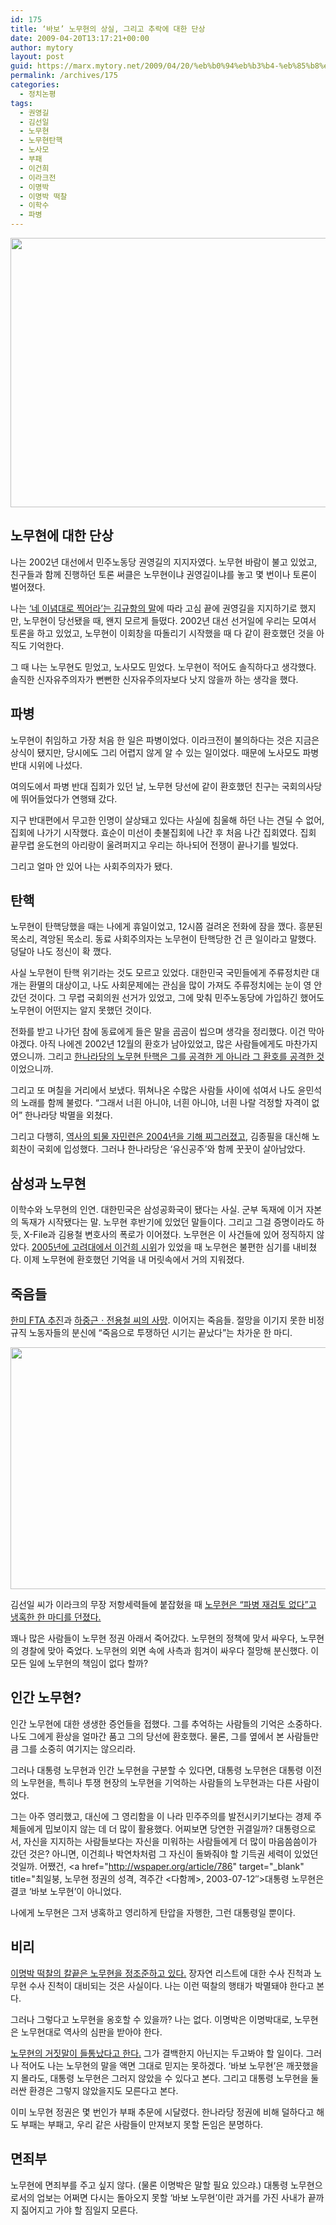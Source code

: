 ```yaml
---
id: 175
title: ‘바보’ 노무현의 상실, 그리고 추락에 대한 단상
date: 2009-04-20T13:17:21+00:00
author: mytory
layout: post
guid: https://marx.mytory.net/2009/04/20/%eb%b0%94%eb%b3%b4-%eb%85%b8%eb%ac%b4%ed%98%84%ec%9d%98-%ec%83%81%ec%8b%a4-%ea%b7%b8%eb%a6%ac%ea%b3%a0-%ec%b6%94%eb%9d%bd%ec%97%90-%eb%8c%80%ed%95%9c-%eb%8b%a8%ec%83%81/
permalink: /archives/175
categories:
  - 정치논평
tags:
  - 권영길
  - 김선일
  - 노무현
  - 노무현탄핵
  - 노사모
  - 부패
  - 이건희
  - 이라크전
  - 이명박
  - 이명박 떡찰
  - 이학수
  - 파병
---
```

<img src="https://marx.mytory.net/wp-content/uploads/1/cfile21.uf.14265D0F49EC75AC45620A.jpg" class="aligncenter" width="550" height="431" alt="" filename="Rho2.jpg" filemime="image/jpeg" />

## 노무현에 대한 단상

나는 2002년 대선에서 민주노동당 권영길의 지지자였다. 노무현 바람이 불고 있었고, 친구들과 함께 진행하던 토론 써클은 노무현이냐 권영길이냐를 놓고 몇 번이나 토론이 벌어졌다.

나는 <a href="http://gyuhang.net/entry/%EB%84%A4-%EC%9D%B4%EB%85%90%EB%8C%80%EB%A1%9C-%EC%B0%8D%EC%96%B4%EB%9D%BC" target="_blank" title="김규항, 네 이념대로 찍어라, 2002/04/03">‘네 이념대로 찍어라’는 김규항의 말</a>에 따라 고심 끝에 권영길을 지지하기로 했지만, 노무현이 당선됐을 때, 왠지 모르게 들떴다. 2002년 대선 선거일에 우리는 모여서 토론을 하고 있었고, 노무현이 이회창을 따돌리기 시작했을 때 다 같이 환호했던 것을 아직도 기억한다.

그 때 나는 노무현도 믿었고, 노사모도 믿었다. 노무현이 적어도 솔직하다고 생각했다. 솔직한 신자유주의자가 뻔뻔한 신자유주의자보다 낫지 않을까 하는 생각을 했다.

## 파병

노무현이 취임하고 가장 처음 한 일은 파병이었다. 이라크전이 불의하다는 것은 지금은 상식이 됐지만, 당시에도 그리 어렵지 않게 알 수 있는 일이었다. 때문에 노사모도 파병 반대 시위에 나섰다.

여의도에서 파병 반대 집회가 있던 날, 노무현 당선에 같이 환호했던 친구는 국회의사당에 뛰어들었다가 연행돼 갔다.

지구 반대편에서 무고한 인명이 살상돼고 있다는 사실에 침울해 하던 나는 견딜 수 없어, 집회에 나가기 시작했다. 효순이 미선이 촛불집회에 나간 후 처음 나간 집회였다. 집회 끝무렵 윤도현의 아리랑이 울려퍼지고 우리는 하나되어 전쟁이 끝나기를 빌었다.

그리고 얼마 안 있어 나는 사회주의자가 됐다.

## 탄핵

노무현이 탄핵당했을 때는 나에게 휴일이었고, 12시쯤 걸려온 전화에 잠을 깼다. 흥분된 목소리, 격앙된 목소리. 동료 사회주의자는 노무현이 탄핵당한 건 큰 일이라고 말했다. 덩달아 나도 정신이 확 깼다.

사실 노무현이 탄핵 위기라는 것도 모르고 있었다. 대한민국 국민들에게 주류정치란 대개는 환멸의 대상이고, 나도 사회문제에는 관심을 많이 가져도 주류정치에는 눈이 영 안 갔던 것이다. 그 무렵 국회의원 선거가 있었고, 그에 맞춰 민주노동당에 가입하긴 했어도 노무현이 어떤지는 알지 못했던 것이다.

전화를 받고 나가던 참에 동료에게 들은 말을 곰곰이 씹으며 생각을 정리했다. 이건 막아야겠다. 아직 나에겐 2002년 12월의 환호가 남아있었고, 많은 사람들에게도 마찬가지였으니까. 그리고 <a href="http://wspaper.org/article/1174" target="_blank" title="최일붕, 탄핵 정국의 배경ㆍ평가ㆍ과제, 격주간 〈다함께〉, 2004.3.20">한나라당의 노무현 탄핵은 그를 공격한 게 아니라 그 환호를 공격한 것</a>이었으니까.

그리고 또 며칠을 거리에서 보냈다. 뛰쳐나온 수많은 사람들 사이에 섞여서 나도 윤민석의 노래를 함께 불렀다. “그래서 너흰 아니야, 너흰 아니야, 너흰 나랄 걱정할 자격이 없어” 한나라당 박멸을 외쳤다.

그리고 다행히, <a href="http://wspaper.org/article/1184" target="_blank" title="‘한민당’을 역사의 쓰레기장에 내다 버리자, 격주간 〈다함께〉, 2004.3.20">역사의 퇴물 자민련은 2004년을 기해 찌그러졌고</a>, 김종필을 대신해 노회찬이 국회에 입성했다. 그러나 한나라당은 ‘유신공주’와 함께 꿋꿋이 살아남았다.

## 삼성과 노무현

이학수와 노무현의 인연. 대한민국은 삼성공화국이 됐다는 사실. 군부 독재에 이거 자본의 독재가 시작됐다는 말. 노무현 후반기에 있었던 말들이다. 그리고 그걸 증명이라도 하듯, X-File과 김용철 변호사의 폭로가 이어졌다. 노무현은 이 사건들에 있어 정직하지 않았다. <a href="http://wspaper.org/article/2037" target="_blank" title="이건희 박사학위 수여 저지는 정당했다, 격주간 〈다함께〉, 2005.5.4">2005년에 고려대에서 이건희 시위</a>가 있었을 때 노무현은 불편한 심기를 내비쳤다. 이제 노무현에 환호했던 기억을 내 머릿속에서 거의 지워졌다.

## 죽음들

<a href="http://wspaper.org/article/4074" target="_blank" title="강동훈, 한미FTA는 양극화 확대ㆍ강화 협정이다, 맞불, 2007-04-21">한미 FTA 추진</a>과 <a href="http://wspaper.org/article/3641" target="_blank" title="한규한, 진정한 폭력배는 우익과 노무현 정부다, 맞불, 2006-12-02">하중근ㆍ전용철 씨의 사망</a>. 이어지는 죽음들. 절망을 이기지 못한 비정규직 노동자들의 분신에 “죽음으로 투쟁하던 시기는 끝났다”는 차가운 한 마디.

<img src="https://marx.mytory.net/wp-content/uploads/1/cfile5.uf.141D260E49EC75504EEF6B.jpg" class="aligncenter" width="580" height="387" alt="" filename="Rho.jpg" filemime="image/jpeg" />

김선일 씨가 이라크의 무장 저항세력들에 붙잡혔을 때 <a href="http://wspaper.org/article/1369" target="_blank" title="정부의 파병 강행 방침이 김선일 씨를 죽였다, 격주간 〈다함께〉, 2004-06-26">노무현은 “파병 재검토 없다”고 냉혹한 한 마디를 던졌다.</a>

꽤나 많은 사람들이 노무현 정권 아래서 죽어갔다. 노무현의 정책에 맞서 싸우다, 노무현의 경찰에 맞아 죽었다. 노무현의 외면 속에 사측과 힘겨이 싸우다 절망해 분신했다. 이 모든 일에 노무현의 책임이 없다 할까?

## 인간 노무현?

인간 노무현에 대한 생생한 증언들을 접했다. 그를 추억하는 사람들의 기억은 소중하다. 나도 그에게 환상을 얼마간 품고 그의 당선에 환호했다. 물론, 그를 옆에서 본 사람들만큼 그를 소중히 여기지는 않으리라.

그러나 대통령 노무현과 인간 노무현을 구분할 수 있다면, 대통령 노무현은 대통령 이전의 노무현을, 특히나 투쟁 현장의 노무현을 기억하는 사람들의 노무현과는 다른 사람이었다.

그는 아주 영리했고, 대신에 그 영리함을 이 나라 민주주의를 발전시키기보다는 경제 주체들에게 밉보이지 않는 데 더 많이 활용했다. 어찌보면 당연한 귀결일까? 대통령으로서, 자신을 지지하는 사람들보다는 자신을 미워하는 사람들에게 더 많이 마음씀씀이가 갔던 것은? 아니면, 이건희나 박연차처럼 그 자신이 돌봐줘야 할 기득권 세력이 있었던 것일까. 어쨌건, <a href="http://wspaper.org/article/786" target="_blank" title="최일붕, 노무현 정권의 성격, 격주간 &lt;다함께&gt;, 2003-07-12&#8243;>대통령 노무현</a>은 결코 ‘바보 노무현’이 아니었다.

나에게 노무현은 그저 냉혹하고 영리하게 탄압을 자행한, 그런 대통령일 뿐이다.

## 비리

<a href="http://wspaper.org/article/6341" target="_blank" title="장호종 기자, 부패원조 MB, 노무현 비리 공격할 자격 없다 - 부패한 민주당은 MB의 대안이 못 된다, 레프트21, 2009-04-09">이명박 떡찰의 칼끝은 노무현을 정조준하고 있다.</a> 장자연 리스트에 대한 수사 진척과 노무현 수사 진척이 대비되는 것은 사실이다. 나는 이런 떡찰의 행태가 박멸돼야 한다고 본다.

그러나 그렇다고 노무현을 옹호할 수 있을까? 나는 없다. 이명박은 이명박대로, 노무현은 노무현대로 역사의 심판을 받아야 한다.

<a href="http://www.hani.co.kr/arti/politics/politics_general/350747.html" target="_blank" title="석진환 기자, ‘탄로난 거짓말’ 검찰은 으쓱, 한겨레, 2009-04-20">노무현의 거짓말이 들통났다고 한다.</a> 그가 결백한지 아닌지는 두고봐야 할 일이다. 그러나 적어도 나는 노무현의 말을 액면 그대로 믿지는 못하겠다. ‘바보 노무현’은 깨끗했을지 몰라도, 대통령 노무현은 그러지 않았을 수 있다고 본다. 그리고 대통령 노무현을 둘러싼 환경은 그렇지 않았을지도 모른다고 본다.

이미 노무현 정권은 몇 번인가 부패 추문에 시달렸다. 한나라당 정권에 비해 덜하다고 해도 부패는 부패고, 우리 같은 사람들이 만져보지 못할 돈임은 분명하다.

## 면죄부

노무현에 면죄부를 주고 싶지 않다. (물론 이명박은 말할 필요 있으랴.) 대통령 노무현으로서의 업보는 어쩌면 다시는 돌아오지 못할 ‘바보 노무현’이란 과거를 가진 사내가 끝까지 짊어지고 가야 할 짐일지 모른다.
